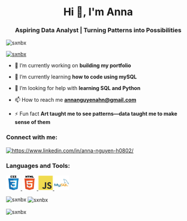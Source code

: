 <h1 align="center">Hi 👋, I'm Anna</h1>
<h3 align="center">Aspiring Data Analyst | Turning Patterns into Possibilities</h3>

<p align="left"> <img src="https://komarev.com/ghpvc/?username=sxnbx&label=Profile%20views&color=0e75b6&style=flat" alt="sxnbx" /> </p>

<p align="left"> <a href="https://github.com/ryo-ma/github-profile-trophy"><img src="https://github-profile-trophy.vercel.app/?username=sxnbx" alt="sxnbx" /></a> </p>

- 🔭 I’m currently working on **building my portfolio**

- 🌱 I’m currently learning **how to code using mySQL**

- 🤝 I’m looking for help with **learning SQL and Python**

- 📫 How to reach me **annanguyenahn@gmail.com**

- ⚡ Fun fact **Art taught me to see patterns—data taught me to make sense of them**

<h3 align="left">Connect with me:</h3>
<p align="left">
<a href="https://linkedin.com/in/https://www.linkedin.com/in/anna-nguyen-h0802/" target="blank"><img align="center" src="https://raw.githubusercontent.com/rahuldkjain/github-profile-readme-generator/master/src/images/icons/Social/linked-in-alt.svg" alt="https://www.linkedin.com/in/anna-nguyen-h0802/" height="30" width="40" /></a>
</p>

<h3 align="left">Languages and Tools:</h3>
<p align="left"> <a href="https://www.w3schools.com/css/" target="_blank" rel="noreferrer"> <img src="https://raw.githubusercontent.com/devicons/devicon/master/icons/css3/css3-original-wordmark.svg" alt="css3" width="40" height="40"/> </a> <a href="https://www.w3.org/html/" target="_blank" rel="noreferrer"> <img src="https://raw.githubusercontent.com/devicons/devicon/master/icons/html5/html5-original-wordmark.svg" alt="html5" width="40" height="40"/> </a> <a href="https://developer.mozilla.org/en-US/docs/Web/JavaScript" target="_blank" rel="noreferrer"> <img src="https://raw.githubusercontent.com/devicons/devicon/master/icons/javascript/javascript-original.svg" alt="javascript" width="40" height="40"/> </a> <a href="https://www.mysql.com/" target="_blank" rel="noreferrer"> <img src="https://raw.githubusercontent.com/devicons/devicon/master/icons/mysql/mysql-original-wordmark.svg" alt="mysql" width="40" height="40"/> </a> </p>

<p><img align="left" src="https://github-readme-stats.vercel.app/api/top-langs?username=sxnbx&show_icons=true&locale=en&layout=compact" alt="sxnbx" /></p>

<p>&nbsp;<img align="center" src="https://github-readme-stats.vercel.app/api?username=sxnbx&show_icons=true&locale=en" alt="sxnbx" /></p>

<p><img align="center" src="https://github-readme-streak-stats.herokuapp.com/?user=sxnbx&" alt="sxnbx" /></p>

